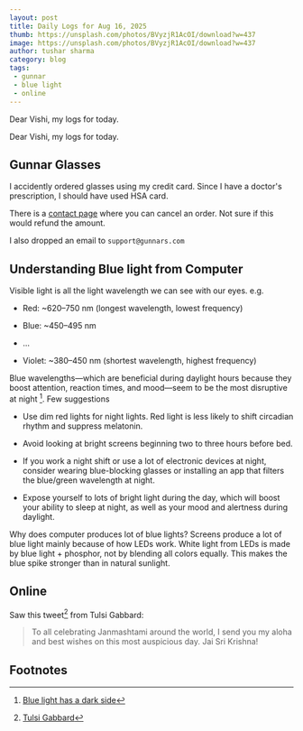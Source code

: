 ```yaml
---
layout: post
title: Daily Logs for Aug 16, 2025
thumb: https://unsplash.com/photos/BVyzjR1AcOI/download?w=437
image: https://unsplash.com/photos/BVyzjR1AcOI/download?w=437
author: tushar sharma
category: blog
tags:
 - gunnar
 - blue light
 - online
---
```


Dear Vishi, my logs for today.<!-- truncate_here -->

Dear Vishi, my logs for today.

## Gunnar Glasses

I accidently ordered glasses using my credit card. Since I have a doctor's prescription, I should have used HSA card.

There is a [contact page](https://gunnar.com/pages/contact) where you can cancel an order. Not sure if this would refund the amount.

I also dropped an email to `support@gunnars.com`

## Understanding Blue light from Computer

Visible light is all the light wavelength we can see with our eyes. e.g. 

* Red: ~620–750 nm (longest wavelength, lowest frequency)

* Blue: ~450–495 nm

* ...

* Violet: ~380–450 nm (shortest wavelength, highest frequency)

Blue wavelengths—which are beneficial during daylight hours because they boost attention, reaction times, and mood—seem to be the most disruptive at night [^quote]. Few suggestions

* Use dim red lights for night lights. Red light is less likely to shift circadian rhythm and suppress melatonin.

* Avoid looking at bright screens beginning two to three hours before bed.

* If you work a night shift or use a lot of electronic devices at night, consider wearing blue-blocking glasses or installing an app that filters the blue/green wavelength at night.

* Expose yourself to lots of bright light during the day, which will boost your ability to sleep at night, as well as your mood and alertness during daylight.

Why does computer produces lot of blue lights? Screens produce a lot of blue light mainly because of how LEDs work. White light from LEDs is made by blue light + phosphor, not by blending all colors equally. This makes the blue spike stronger than in natural sunlight.

## Online

Saw this tweet[^tweet] from Tulsi Gabbard:

> To all celebrating Janmashtami around the world, I send you my aloha and best wishes on this most auspicious day.  Jai Sri Krishna!

## Footnotes

[^quote]: [Blue light has a dark side](https://www.health.harvard.edu/staying-healthy/blue-light-has-a-dark-side)
[^tweet]: [Tulsi Gabbard](https://x.com/TulsiGabbard/status/1956698139928174915)
